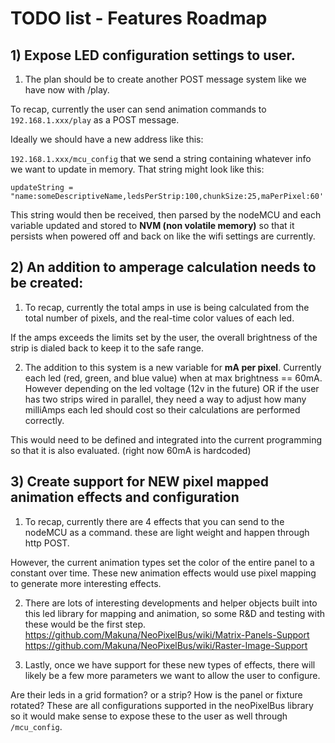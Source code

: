 # TODO list - Features Roadmap

## 1) Expose LED configuration settings to user.
1. The plan should be to create another POST message system like we have now with /play.

  To recap, currently the user can send animation commands to `192.168.1.xxx/play` as a POST message.

  Ideally we should have a new address like this:

  `192.168.1.xxx/mcu_config` that we send a string containing whatever info we want to update in memory. That string might look like this:

  `updateString = "name:someDescriptiveName,ledsPerStrip:100,chunkSize:25,maPerPixel:60'`

  This string would then be received, then parsed by the nodeMCU and each variable updated and stored to **NVM (non volatile memory)** so that it persists when powered off and back on like the wifi settings are currently.

## 2) An addition to amperage calculation needs to be created:

  1. To recap, currently the total amps in use is being calculated from the total number of pixels, and the real-time color values of each led.

  If the amps exceeds the limits set by the user, the overall brightness of the strip is dialed back to keep it to the safe range.

  2. The addition to this system is a new variable for **mA per pixel**. Currently each led (red, green, and blue value) when at max brightness == 60mA. However depending on the led voltage (12v in the future) OR if the user has two strips wired in parallel, they need a way to adjust how many milliAmps each led should cost so their calculations are performed correctly.

  This would need to be defined and integrated into the current programming so that it is also evaluated. (right now 60mA is hardcoded)


## 3) Create support for NEW pixel mapped animation effects and configuration

  1. To recap, currently there are 4 effects that you can send to the nodeMCU as a command. these are light weight and happen through http POST.

  However, the current animation types set the color of the entire panel to a constant over time. These new animation effects would use pixel mapping to generate more interesting effects.

  2. There are lots of interesting developments and helper objects built into this led library for mapping and animation, so some R&D and testing with these would be the first step.
  https://github.com/Makuna/NeoPixelBus/wiki/Matrix-Panels-Support
  https://github.com/Makuna/NeoPixelBus/wiki/Raster-Image-Support

  3. Lastly, once we have support for these new types of effects, there will likely be a few more parameters we want to allow the user to configure.

  Are their leds in a grid formation? or a strip? How is the panel or fixture rotated?
  These are all configurations supported in the neoPixelBus library so it would make sense to expose these to the user as well through `/mcu_config`.
